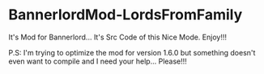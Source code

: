# BannerlordMod-LordsFromFamily
It's Mod for Bannerlord... It's Src Code of this Nice Mode. Enjoy!!! 

P.S: I'm trying to optimize the mod for version 1.6.0 but something doesn't even want to compile and I need your help... Please!!!
